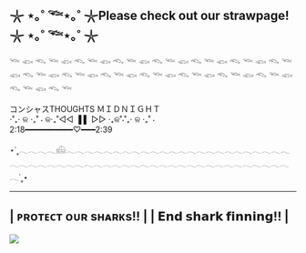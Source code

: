 ## 𓇼 ⋆｡˚ 𓆝⋆｡˚ 𓇼Please check out our strawpage!𓇼 ⋆｡˚ 𓆝⋆｡˚ 𓇼
𓆝 𓆟 𓆞 𓆝 𓆟 𓆞 𓆝 𓆟 𓆞 𓆝 𓆟 𓆞 𓆝 𓆟 𓆞 𓆝 𓆟 𓆞 𓆝 𓆟 𓆞 𓆝 𓆟 𓆞 𓆝 𓆟 𓆞 𓆝 𓆟 𓆞 𓆝 𓆟 𓆞 𓆝 𓆟 𓆞 𓆝 𓆟 𓆞 𓆝 𓆟 𓆞 𓆝 𓆟 𓆞 𓆝 𓆟 𓆞 𓆝


コンシャスTHOUGHTS ＭＩＤＮＩＧＨＴ                                                                                                             
⋅˚₊‧ ଳ ‧₊˚ ⋅ ଳ‧₊˚◁◁    ▐ ▌     ▷▷ ‧₊ଳ˚⋅˚₊‧ ଳ ‧₊˚ ⋅                                                                                                         
2:18━━━━━━━━━━♡━━━2:39


⋆˙˳𓂃𓂃𓂃𓂃𓊝𓂃𓂃𓂃𓂃𓂃𓂃𓂃𓂃𓂃𓂃𓂃𓂃𓂃𓂃𓂃𓂃𓂃𓂃𓂃𓂃𓂃𓂃𓂃𓂃𓂃𓂃𓂃𓂃𓂃𓂃𓂃𓂃𓂃𓂃𓂃𓂃𓂃𓂃𓂃𓂃𓂃𓂃𓂃𓂃𓂃𓂃𓂃𓂃𓂃𓂃𓂃𓂃𓂃𓂃𓂃˙˳⋆

 ________________________
|  ᴘʀᴏᴛᴇᴄᴛ ᴏᴜʀ sʜᴀʀᴋs!!  |
|   𝗘𝗻𝗱 𝘀𝗵𝗮𝗿𝗸 𝗳𝗶𝗻𝗻𝗶𝗻𝗴!!    |
----------------------------------------

<img src="http://estruyf-github.azurewebsites.net/api/VisitorHit?user=Avrillace&repo=Avrillace&countColorcountColor&countColor=%90c1ee"/>

<!--

**Avrillace/Avrillace** is a ✨ _special_ ✨ repository because its `README.md` (this file) appears on your GitHub profile.



- 🔭 I’m currently working on ...
- 🌱 I’m currently learning ...
- 👯 I’m looking to collaborate on ...
- 🤔 I’m looking for help with ...
- 💬 Ask me about ...
- 📫 How to reach me: ...
- 😄 Pronouns: ...
- ⚡ Fun fact: ...
-->
